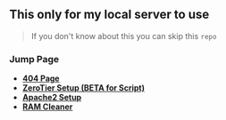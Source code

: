 ## This only for my local server to use

> If you don't know about this you can skip this `repo`

### Jump Page
- **[404 Page](https://coolq4s.github.io/server-lnx/html/404/)**
- **[ZeroTier Setup (BETA for Script)](https://github.com/coolq4s/server-lnx/tree/b3aaa7a5ebbc20fc1a7f00b18d47a9d4ae235610/zerotier)**
- **[Apache2 Setup](https://github.com/coolq4s/server-lnx/blob/25cbaca85fdcb2983960329e531d5780068e9867/apache2/README.md)**
- **[RAM Cleaner](https://github.com/coolq4s/server-lnx/tree/51273deeff8b1b533d9753cd9c63872023465e5a/cleaner/ram)**